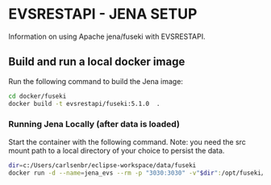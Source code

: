 # EVSRESTAPI - JENA SETUP

Information on using Apache jena/fuseki with EVSRESTAPI.

## Build and run a local docker image

Run the following command to build the Jena image:

```bash
cd docker/fuseki
docker build -t evsrestapi/fuseki:5.1.0  .
```

### Running Jena Locally (after data is loaded)

Start the container with the following command. 
Note: you need the src mount path to a local directory of your choice to persist the data.

```bash
dir=c:/Users/carlsenbr/eclipse-workspace/data/fuseki
docker run -d --name=jena_evs --rm -p "3030:3030" -v"$dir":/opt/fuseki/run/databases evsrestapi/fuseki:5.1.0
```

